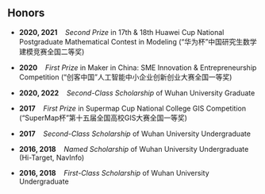 ## Honors

* **2020, 2021** &nbsp;&nbsp; *Second Prize* in 17th & 18th Huawei Cup National Postgraduate Mathematical Contest in Modeling (“华为杯”中国研究生数学建模竞赛全国二等奖)

* **2020** &nbsp;&nbsp; *First Prize* in Maker in China: SME Innovation & Entrepreneurship Competition (“创客中国”人工智能中小企业创新创业大赛全国一等奖)

* **2020, 2022** &nbsp;&nbsp; *Second-Class Scholarship* of Wuhan University Graduate

* **2017** &nbsp;&nbsp; *First Prize* in Supermap Cup National College GIS Competition (“SuperMap杯”第十五届全国高校GIS大赛全国一等奖)

* **2017** &nbsp;&nbsp; *Second-Class Scholarship* of Wuhan University Undergraduate

* **2016, 2018** &nbsp;&nbsp; *Named Scholarship* of Wuhan University Undergraduate (Hi-Target, NavInfo)

* **2016, 2018** &nbsp;&nbsp; *First-Class Scholarship* of Wuhan University Undergraduate
